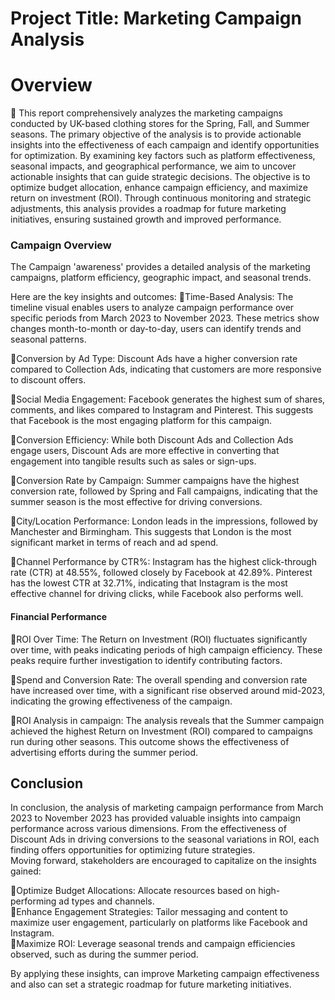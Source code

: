 # Project Title: Marketing Campaign Analysis
# Overview
📌 This report comprehensively analyzes the marketing campaigns conducted by UK-based clothing stores for the Spring, Fall, and Summer seasons. The primary objective of the analysis is to provide actionable insights into the effectiveness of each campaign and identify opportunities for optimization. By examining key factors such as platform effectiveness, seasonal impacts, and geographical performance, we aim to uncover actionable insights that can guide strategic decisions. The objective is to optimize budget allocation, enhance campaign efficiency, and maximize return on investment (ROI). Through continuous monitoring and strategic adjustments, this analysis provides a roadmap for future marketing initiatives, ensuring sustained growth and improved performance.

<h3>Campaign Overview</h3>
The Campaign 'awareness' provides a detailed analysis of the marketing campaigns, platform efficiency, geographic impact, and seasonal trends.

Here are the key insights and outcomes:
📌Time-Based Analysis: The timeline visual enables users to analyze campaign performance over specific periods from March 2023 to November 2023. These metrics show changes month-to-month or day-to-day, users can identify trends and seasonal patterns.

📌Conversion by Ad Type:
Discount Ads have a higher conversion rate compared to Collection Ads, indicating that customers are more responsive to discount offers.

📌Social Media Engagement:
Facebook generates the highest sum of shares, comments, and likes compared to Instagram and Pinterest. This suggests that Facebook is the most engaging platform for this campaign.


📌Conversion Efficiency:
While both Discount Ads and Collection Ads engage users, Discount Ads are more effective in converting that engagement into tangible results such as sales or sign-ups.

📌Conversion Rate by Campaign:
Summer campaigns have the highest conversion rate, followed by Spring and Fall campaigns, indicating that the summer season is the most effective for driving conversions.


📌City/Location Performance:
London leads in the impressions, followed by Manchester and Birmingham. This suggests that London is the most significant market in terms of reach and ad spend.


📌Channel Performance by CTR%:
Instagram has the highest click-through rate (CTR) at 48.55%, followed closely by Facebook at 42.89%. Pinterest has the lowest CTR at 32.71%, indicating that Instagram is the most effective channel for driving clicks, while Facebook also performs well.


<h4>Financial Performance</h4>
📌ROI Over Time:
The Return on Investment (ROI) fluctuates significantly over time, with peaks indicating periods of high campaign efficiency. These peaks require further investigation to identify contributing factors. 

📌Spend and Conversion Rate:
The overall spending and conversion rate have increased over time, with a significant rise observed around mid-2023, indicating the growing effectiveness of the campaign.

📌ROI Analysis in campaign:
The analysis reveals that the Summer campaign achieved the highest Return on Investment (ROI) compared to campaigns run during other seasons. This outcome shows the effectiveness of advertising efforts during the summer period.


<h2>Conclusion</h2>
In conclusion, the analysis of marketing campaign performance from March 2023 to November 2023 has provided valuable insights into campaign performance across various dimensions. From the effectiveness of Discount Ads in driving conversions to the seasonal variations in ROI, each finding offers opportunities for optimizing future strategies.
<br>
Moving forward, stakeholders are encouraged to capitalize on the insights gained:

📌Optimize Budget Allocations: Allocate resources based on high-performing ad types and channels.<br>
📌Enhance Engagement Strategies: Tailor messaging and content to maximize user engagement, particularly on platforms like Facebook and Instagram.<br>
📌Maximize ROI: Leverage seasonal trends and campaign efficiencies observed, such as during the summer period.<br>

By applying these insights, can improve Marketing campaign effectiveness and also can set a strategic roadmap for future marketing initiatives.


